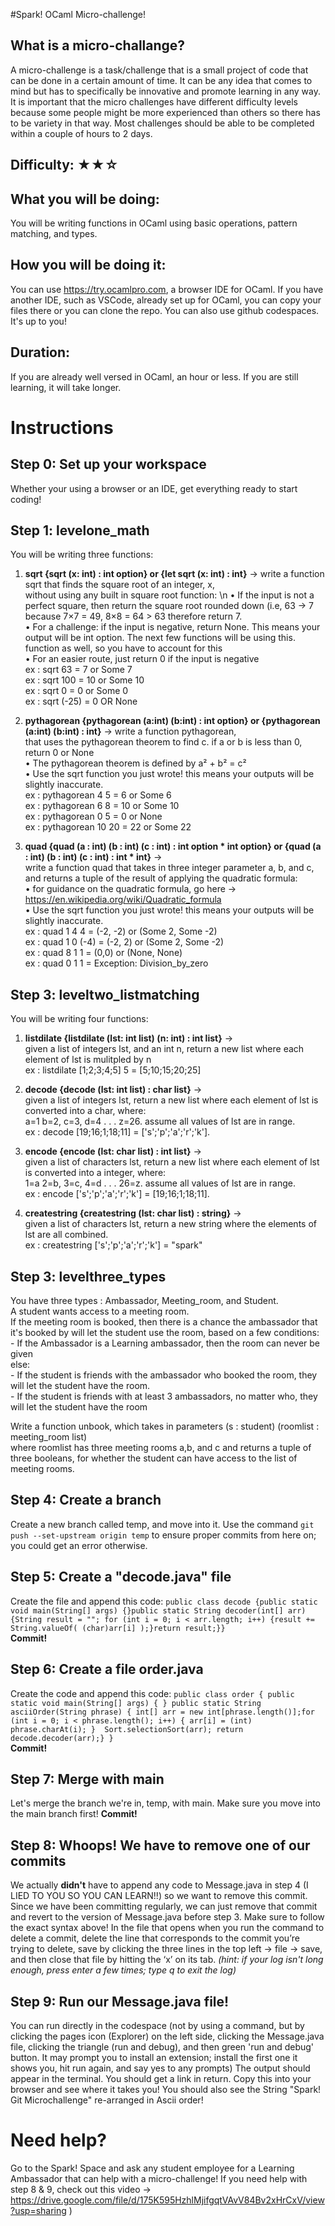 #Spark! OCaml Micro-challenge!

## What is a micro-challange?
A micro-challenge is a task/challenge that is a small project of code that can be done in a certain amount of time. It can be any idea that comes to mind but has to specifically be innovative and promote learning in any way. It is important that the micro challenges have different difficulty levels because some people might be more experienced than others so there has to be variety in that way. Most challenges should be able to be completed within a couple of hours to 2 days.

## Difficulty: ★★☆

## What you will be doing: 
You will be writing functions in OCaml using basic operations, pattern matching, and types.

## How you will be doing it:
You can use https://try.ocamlpro.com, a browser IDE for OCaml. If you have another IDE, such as VSCode, already set up for OCaml, you can copy your files there or you can clone the repo. You can also use github codespaces. It's up to you!

## Duration:
If you are already well versed in OCaml, an hour or less. If you are still learning, it will take longer.

# Instructions
  
## Step 0: Set up your workspace  
Whether your using a browser or an IDE, get everything ready to start coding!
  
## Step 1: levelone_math
You will be writing three functions:
1) **sqrt {sqrt (x: int) : int option} or {let sqrt (x: int) : int}** -> write a function sqrt that finds the square root of an integer, x,  
   without using any built in square root function: \n
 • If the input is not a perfect square, then return the square root rounded down (i.e, 63 → 7 because 7×7 = 49, 8×8 = 64 > 63 therefore return 7.  
 • For a challenge: if the input is negative, return None. This means your output will be int option. The next few functions will be using this. 
   function as well, so you have to account for this  
 • For an easier route, just return 0 if the input is negative  
   ex : sqrt 63 = 7 or Some 7  
   ex : sqrt 100 = 10 or Some 10  
   ex : sqrt 0 = 0 or Some 0  
   ex : sqrt (-25) = 0 OR None  
   
3) **pythagorean {pythagorean (a:int) (b:int) : int option} or {pythagorean (a:int) (b:int) : int}** → write a function pythagorean,  
   that uses the pythagorean theorem to find c. if a or b is less than 0, return 0 or None  
 • The pythagorean theorem is defined by a² + b² = c²  
 • Use the sqrt function you just wrote! this means your outputs will be slightly inaccurate.  
   ex : pythagorean 4 5 = 6 or Some 6  
   ex : pythagorean 6 8 = 10 or Some 10  
   ex : pythagorean 0 5 = 0 or None  
   ex : pythagorean 10 20 = 22 or Some 22  

5) **quad {quad (a : int) (b : int) (c : int) : int option * int option} or {quad (a : int) (b : int) (c : int) : int * int}** →  
   write a function quad that takes in three integer parameter a, b, and c, and returns a tuple of the result of applying the quadratic formula:  
 • for guidance on the quadratic formula, go here → https://en.wikipedia.org/wiki/Quadratic_formula  
 • Use the sqrt function you just wrote! this means your outputs will be slightly inaccurate.  
   ex : quad 1 4 4 = (-2, -2) or (Some 2, Some -2)  
   ex : quad 1 0 (-4) = (-2, 2) or (Some 2, Some -2)  
   ex : quad 8 1 1 = (0,0) or (None, None)  
   ex : quad 0 1 1 = Exception: Division_by_zero  

## Step 3: leveltwo_listmatching  
You will be writing four functions:  
1) **listdilate {listdilate (lst: int list) (n: int) : int list}** ->  
   given a list of integers lst, and an int n, return a new list where each element of lst is mulitpled by n  
        ex : listdilate [1;2;3;4;5] 5 = [5;10;15;20;25]  
          
2) **decode {decode (lst: int list) : char list}** ->  
   given a list of integers lst, return a new list where each element of lst is converted into a char, where:  
   a=1 b=2, c=3, d=4 . . . z=26. assume all values of lst are in range.  
        ex : decode [19;16;1;18;11] = ['s';'p';'a';'r';'k'].   
   
3) **encode {encode (lst: char list) : int list}** ->  
   given a list of characters lst, return a new list where each element of lst is converted into a integer, where:  
   1=a 2=b, 3=c, 4=d . . . 26=z. assume all values of lst are in range.  
        ex : encode ['s';'p';'a';'r';'k'] = [19;16;1;18;11].  
   
4) **createstring {createstring (lst: char list) : string}** ->  
   given a list of characters lst, return a new string where the elements of lst are all combined.  
        ex : createstring ['s';'p';'a';'r';'k'] = "spark"  

## Step 3: levelthree_types  
You have three types : Ambassador, Meeting_room, and Student.  
  A student wants access to a meeting room.  
    If the meeting room is booked, then there is a chance the ambassador that it's booked by will let the student use the room, based on a few conditions:  
      - If the Ambassador is a Learning ambassador, then the room can never be given  
    else:  
      - If the student is friends with the ambassador who booked the room, they will let the student have the room.  
      - If the student is friends with at least 3 ambassadors, no matter who, they will let the student have the room  
     
Write a function unbook, which takes in parameters (s : student) (roomlist : meeting_room list)  
where roomlist has three meeting rooms a,b, and c and returns a tuple of three booleans, for whether the student can have access to the list of meeting rooms.   


## Step 4: Create a branch  
Create a new branch called temp, and move into it. Use the command `git push --set-upstream origin temp` to ensure proper commits from here on; you could get an error otherwise.  

## Step 5: Create a "decode.java" file  
Create the file and append this code:
`public class decode {public static void main(String[] args) {}public static String decoder(int[] arr) {String result = ""; for (int i = 0; i < arr.length; i++) {result += String.valueOf( (char)arr[i] );}return result;}}`  
**Commit!**  
  
## Step 6: Create a file order.java  
Create the code and append this code:
`public class order { public static void main(String[] args) { } public static String asciiOrder(String phrase) { int[] arr = new int[phrase.length()];for (int i = 0; i < phrase.length(); i++) { arr[i] = (int) phrase.charAt(i); } 
Sort.selectionSort(arr); return decode.decoder(arr);} } `  
**Commit!**

## Step 7: Merge with main  
Let's merge the branch we're in, temp, with main. Make sure you move into the main branch first!
**Commit!**

## Step 8: Whoops! We have to remove one of our commits
We actually **didn't** have to append any code to Message.java in step 4 (I LIED TO YOU SO YOU CAN LEARN!!) so we want to remove this commit. Since we have been committing regularly, we can just remove that commit and revert to the version of Message.java before step 3. Make sure to follow the exact syntax above! In the file that opens when you run the command to delete a commit, delete the line that corresponds to the commit you’re trying to delete, save by clicking the three lines in the top left -> file -> save, and then close that file by hitting the ‘x’ on its tab. _(hint: if your log isn't long enough, press enter a few times; type q to exit the log)_  

## Step 9: Run our Message.java file!  
You can run directly in the codespace (not by using a command, but by clicking the pages icon (Explorer) on the left side, clicking the Message.java file, clicking the triangle (run and debug), and then green 'run and debug' button. It may prompt you to install an extension; install the first one it shows you, hit run again, and say yes to any prompts)
The output should appear in the terminal. You should get a link in return. Copy this into your browser and see where it takes you!
You should also see the String "Spark! Git Microchallenge" re-arranged in Ascii order!

# Need help?
Go to the Spark! Space and ask any student employee for a Learning Ambassador that can help with a micro-challenge! If you need help with step 8 & 9, check out this video -> https://drive.google.com/file/d/175K595HzhlMjifgqtVAvV84Bv2xHrCxV/view?usp=sharing )


